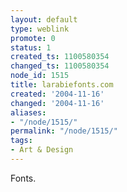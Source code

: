 ```yaml
---
layout: default
type: weblink
promote: 0
status: 1
created_ts: 1100580354
changed_ts: 1100580354
node_id: 1515
title: larabiefonts.com
created: '2004-11-16'
changed: '2004-11-16'
aliases:
- "/node/1515/"
permalink: "/node/1515/"
tags:
- Art & Design
---
```

Fonts.
